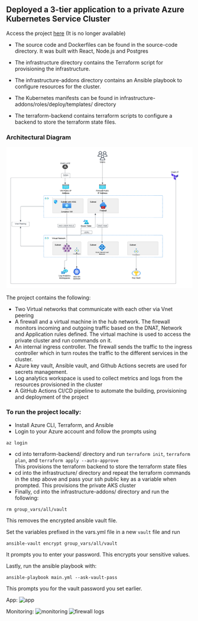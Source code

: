 ## Deployed a 3-tier application to a private Azure Kubernetes Service Cluster

Access the project [here](http://sca-project.uksouth.cloudapp.azure.com/) (It is no longer available)

- The source code and Dockerfiles can be found in the source-code directory. It was built with React, Node.js and Postgres

- The infrastructure directory contains the Terraform script for provisioning the infrastructure. 

- The infrastructure-addons directory contains an Ansible playbook to configure resources for the cluster. 

- The Kubernetes manifests can be found in infrastructure-addons/roles/deploy/templates/ directory

- The terraform-backend contains terraform scripts to configure a backend to store the terraform state files.

### Architectural Diagram
![architectural diagram](infrastructure.png)

The project contains the following:
- Two Virtual networks that communicate with each other via Vnet peering
- A firewall and a virtual machine in the hub network. The firewall monitors incoming and outgoing traffic based on the DNAT, Network and Application rules defined. The virtual machine is used to access the private cluster and run commands on it.
- An internal ingress controller. The firewall sends the traffic to the ingress controller which in turn routes the traffic to the different services in the cluster.
- Azure key vault, Ansible vault, and Github Actions secrets are used for secrets management.
- Log analytics workspace is used to collect metrics and logs from the resources provisioned in the cluster
- A GitHub Actions CI/CD pipeline to automate the building, provisioning and deployment of the project


### To run the project locally:
- Install Azure CLI, Terraform, and Ansible
- Login to your Azure account and follow the prompts using
```
az login
```
- cd into terraform-backend/ directory and run ```terraform init```, `terraform plan`, and `terraform apply --auto-approve`  
This provisions the terraform backend to store the terraform state files
- cd into the infrastructure/ directory and repeat the terraform commands in the step above and pass your ssh public key as a variable when prompted. This provisions the private AKS cluster
- Finally, cd into the infrastructure-addons/ directory and run the following:
```
rm group_vars/all/vault
````
This removes the encrypted ansible vault file.

Set the variables prefixed in the vars.yml file in a new `vault` file and run
```
ansible-vault encrypt group_vars/all/vault
```
It prompts you to enter your password. This encrypts your sensitive values.

Lastly, run the ansible playbook with:
```
ansible-playbook main.yml --ask-vault-pass
```
This prompts you for the vault password you set earlier.


App:
![app](app.jpg)

Monitoring:
![monitoring](metrics.jpg)
![firewall logs](fw-logs.jpg)


